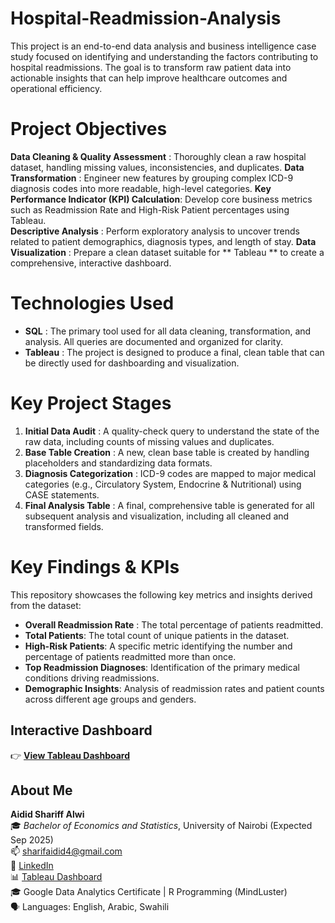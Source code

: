 # Hospital-Readmission-Analysis
This project is an end-to-end data analysis and business intelligence case study focused on identifying and understanding the factors contributing to hospital readmissions. The goal is to transform raw patient data into actionable insights that can help improve healthcare outcomes and operational efficiency.

# Project Objectives
**Data Cleaning & Quality Assessment** : Thoroughly clean a raw hospital dataset, handling missing values, inconsistencies, and duplicates.
**Data Transformation** : Engineer new features by grouping complex ICD-9 diagnosis codes into more readable, high-level categories.
**Key Performance Indicator (KPI) Calculation**: Develop core business metrics such as Readmission Rate and High-Risk Patient percentages using Tableau.  
**Descriptive Analysis** : Perform exploratory analysis to uncover trends related to patient demographics, diagnosis types, and length of stay.
**Data Visualization** : Prepare a clean dataset suitable for ** Tableau ** to create a comprehensive, interactive dashboard.

# Technologies Used
- **SQL** : The primary tool used for all data cleaning, transformation, and analysis. All queries are documented and organized for clarity.
- **Tableau** : The project is designed to produce a final, clean table that can be directly used for dashboarding and visualization.

# Key Project Stages
1. **Initial Data Audit** : A quality-check query to understand the state of the raw data, including counts of missing values and duplicates.
2. **Base Table Creation** : A new, clean base table is created by handling placeholders and standardizing data formats.
3. **Diagnosis Categorization** : ICD-9 codes are mapped to major medical categories (e.g., Circulatory System, Endocrine & Nutritional) using CASE statements.
4. **Final Analysis Table** : A final, comprehensive table is generated for all subsequent analysis and visualization, including all cleaned and transformed fields.

# Key Findings & KPIs
This repository showcases the following key metrics and insights derived from the dataset:
- **Overall Readmission Rate** :  The total percentage of patients readmitted.
- **Total Patients**: The total count of unique patients in the dataset.
- **High-Risk Patients**: A specific metric identifying the number and percentage of patients readmitted more than once.
- **Top Readmission Diagnoses**: Identification of the primary medical conditions driving readmissions.
- **Demographic Insights**: Analysis of readmission rates and patient counts across different age groups and genders.
  

## Interactive Dashboard

👉 **[View Tableau Dashboard](https://public.tableau.com/views/HospitalReadmissionsAnalysis_17561240011740/HospitalDasboard?:language=en-US&:sid=&:redirect=auth&:display_count=n&:origin=viz_share_link)**


##  About Me

**Aidid Shariff Alwi**  
🎓 *Bachelor of Economics and Statistics*, University of Nairobi (Expected Sep 2025)  
📫 sharifaidid4@gmail.com  
🔗 [LinkedIn](https://linkedin.com/in/aididalwi)  
📊 [Tableau Dashboard](https://public.tableau.com/app/profile/aidid.alwi)  
🎓 Google Data Analytics Certificate | R Programming (MindLuster)  
🗣️ Languages: English, Arabic, Swahili

